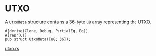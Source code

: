 # UTXO

A `UtxoMeta` structure contains a 36-byte `u8` array representing the [UTXO].

```rust,ignore
#[derive(Clone, Debug, PartialEq, Eq)]
#[repr(C)]
pub struct UtxoMeta([u8; 36]);
```
[utxo.rs]

<!-- External -->
[UTXO]: https://learnmeabitcoin.com/technical/transaction/utxo/
[utxo.rs]: https://github.com/Arch-Network/arch-examples/blob/main/program/src/utxo.rs
